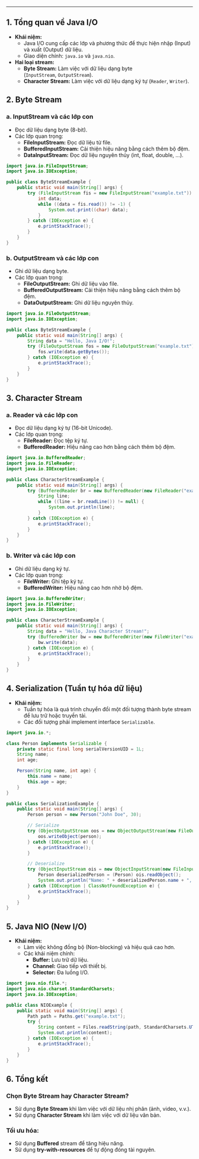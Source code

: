 

---

## **1. Tổng quan về Java I/O**

- **Khái niệm:**
    - Java I/O cung cấp các lớp và phương thức để thực hiện nhập (Input) và xuất (Output) dữ liệu.
    - Giao diện chính: `java.io` và `java.nio`.
- **Hai loại stream:**
    - **Byte Stream:** Làm việc với dữ liệu dạng byte (`InputStream`, `OutputStream`).
    - **Character Stream:** Làm việc với dữ liệu dạng ký tự (`Reader`, `Writer`).
## **2. Byte Stream**

### **a. InputStream và các lớp con**

- Đọc dữ liệu dạng byte (8-bit).
- Các lớp quan trọng:
    - **FileInputStream:** Đọc dữ liệu từ file.
    - **BufferedInputStream:** Cải thiện hiệu năng bằng cách thêm bộ đệm.
    - **DataInputStream:** Đọc dữ liệu nguyên thủy (int, float, double, ...).

```java
import java.io.FileInputStream;
import java.io.IOException;

public class ByteStreamExample {
    public static void main(String[] args) {
        try (FileInputStream fis = new FileInputStream("example.txt")) {
            int data;
            while ((data = fis.read()) != -1) {
                System.out.print((char) data);
            }
        } catch (IOException e) {
            e.printStackTrace();
        }
    }
}

```

### **b. OutputStream và các lớp con**

- Ghi dữ liệu dạng byte.
- Các lớp quan trọng:
    - **FileOutputStream:** Ghi dữ liệu vào file.
    - **BufferedOutputStream:** Cải thiện hiệu năng bằng cách thêm bộ đệm.
    - **DataOutputStream:** Ghi dữ liệu nguyên thủy.

```java
import java.io.FileOutputStream;
import java.io.IOException;

public class ByteStreamExample {
    public static void main(String[] args) {
        String data = "Hello, Java I/O!";
        try (FileOutputStream fos = new FileOutputStream("example.txt")) {
            fos.write(data.getBytes());
        } catch (IOException e) {
            e.printStackTrace();
        }
    }
}

```

## **3. Character Stream**

### **a. Reader và các lớp con**

- Đọc dữ liệu dạng ký tự (16-bit Unicode).
- Các lớp quan trọng:
    - **FileReader:** Đọc tệp ký tự.
    - **BufferedReader:** Hiệu năng cao hơn bằng cách thêm bộ đệm.

```java
import java.io.BufferedReader;
import java.io.FileReader;
import java.io.IOException;

public class CharacterStreamExample {
    public static void main(String[] args) {
        try (BufferedReader br = new BufferedReader(new FileReader("example.txt"))) {
            String line;
            while ((line = br.readLine()) != null) {
                System.out.println(line);
            }
        } catch (IOException e) {
            e.printStackTrace();
        }
    }
}
```

### **b. Writer và các lớp con**

- Ghi dữ liệu dạng ký tự.
- Các lớp quan trọng:
    - **FileWriter:** Ghi tệp ký tự.
    - **BufferedWriter:** Hiệu năng cao hơn nhờ bộ đệm.

```java
import java.io.BufferedWriter;
import java.io.FileWriter;
import java.io.IOException;

public class CharacterStreamExample {
    public static void main(String[] args) {
        String data = "Hello, Java Character Stream!";
        try (BufferedWriter bw = new BufferedWriter(new FileWriter("example.txt"))) {
            bw.write(data);
        } catch (IOException e) {
            e.printStackTrace();
        }
    }
}

```

## **4. Serialization (Tuần tự hóa dữ liệu)**

- **Khái niệm:**
    - Tuần tự hóa là quá trình chuyển đổi một đối tượng thành byte stream để lưu trữ hoặc truyền tải.
    - Các đối tượng phải implement interface `Serializable`.

```java
import java.io.*;

class Person implements Serializable {
    private static final long serialVersionUID = 1L;
    String name;
    int age;

    Person(String name, int age) {
        this.name = name;
        this.age = age;
    }
}

public class SerializationExample {
    public static void main(String[] args) {
        Person person = new Person("John Doe", 30);

        // Serialize
        try (ObjectOutputStream oos = new ObjectOutputStream(new FileOutputStream("person.ser"))) {
            oos.writeObject(person);
        } catch (IOException e) {
            e.printStackTrace();
        }

        // Deserialize
        try (ObjectInputStream ois = new ObjectInputStream(new FileInputStream("person.ser"))) {
            Person deserializedPerson = (Person) ois.readObject();
            System.out.println("Name: " + deserializedPerson.name + ", Age: " + deserializedPerson.age);
        } catch (IOException | ClassNotFoundException e) {
            e.printStackTrace();
        }
    }
}

```

## **5. Java NIO (New I/O)**

- **Khái niệm:**
    - Làm việc không đồng bộ (Non-blocking) và hiệu quả cao hơn.
    - Các khái niệm chính:
        - **Buffer:** Lưu trữ dữ liệu.
        - **Channel:** Giao tiếp với thiết bị.
        - **Selector:** Đa luồng I/O.

```java
import java.nio.file.*;
import java.nio.charset.StandardCharsets;
import java.io.IOException;

public class NIOExample {
    public static void main(String[] args) {
        Path path = Paths.get("example.txt");
        try {
            String content = Files.readString(path, StandardCharsets.UTF_8);
            System.out.println(content);
        } catch (IOException e) {
            e.printStackTrace();
        }
    }
}
```

## **6. Tổng kết**

### **Chọn Byte Stream hay Character Stream?**

- Sử dụng **Byte Stream** khi làm việc với dữ liệu nhị phân (ảnh, video, v.v.).
- Sử dụng **Character Stream** khi làm việc với dữ liệu văn bản.

### **Tối ưu hóa:**

- Sử dụng **Buffered** stream để tăng hiệu năng.
- Sử dụng **try-with-resources** để tự động đóng tài nguyên.